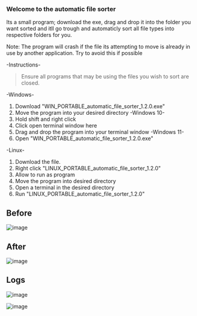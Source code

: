 ### Welcome to the automatic file sorter
Its a small program; download the exe, drag and drop it into the folder you want sorted and itll go trough and automaticly sort all file types into respective folders for you.

Note: The program will crash if the file its attempting to move is already in use by another application. Try to avoid this if possible

-Instructions-
> Ensure all programs that may be using the files you wish to sort are closed.

-Windows-
1. Download "WIN_PORTABLE_automatic_file_sorter_1.2.0.exe"
2. Move the program into your desired directory
-Windows 10-
1. Hold shift and right click
2. Click open terminal window here
3. Drag and drop the program into your terminal window
-Windows 11- 
1. Open "WIN_PORTABLE_automatic_file_sorter_1.2.0.exe"

-Linux-
1. Download the file.
5. Right click "LINUX_PORTABLE_automatic_file_sorter_1.2.0"
6. Allow to run as program
7. Move the program into desired directory
8. Open a terminal in the desired directory
9. Run "LINUX_PORTABLE_automatic_file_sorter_1.2.0"


## Before

![image](https://user-images.githubusercontent.com/66909997/172653107-37480530-02d0-4abe-812a-6596a2c4cd33.png)


## After

![image](https://user-images.githubusercontent.com/66909997/172704681-cb10bd2c-4256-444d-92a9-7d9de6c9e4a1.png)


## Logs

![image](https://user-images.githubusercontent.com/66909997/172653865-83843ef1-4974-4fa7-969d-13ac193d9b23.png)

![image](https://user-images.githubusercontent.com/66909997/172704784-a8005795-ecec-4b0e-8bbb-8eb0fe75875b.png)
